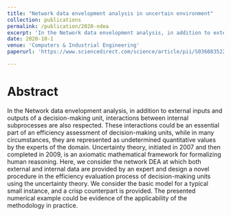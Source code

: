 ```yaml
---
title: "Network data envelopment analysis in uncertain environment"
collection: publications
permalink: /publication/2020-ndea
excerpt: 'In the Network data envelopment analysis, in addition to external inputs and outputs of a decision-making unit, interactions between internal subprocesses are also respected.'
date: 2020-10-1
venue: 'Computers & Industrial Engineering'
paperurl: 'https://www.sciencedirect.com/science/article/pii/S0360835220303910'

---
```

Abstract
======
  In the Network data envelopment analysis, in addition to external inputs and outputs of a decision-making unit, interactions between internal subprocesses are also respected. These interactions could be an essential part of an efficiency assessment of decision-making units, while in many circumstances, they are represented as undetermined quantitative values by the experts of the domain. Uncertainty theory, initiated in 2007 and then completed in 2009, is an axiomatic mathematical framework for formalizing human reasoning. Here, we consider the network DEA at which both external and internal data are provided by an expert and design a novel procedure in the efficiency evaluation process of decision-making units using the uncertainty theory. We consider the basic model for a typical small instance, and a crisp counterpart is provided. The presented numerical example could be evidence of the applicability of the methodology in practice.


